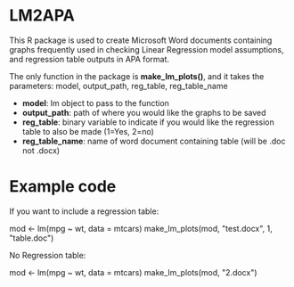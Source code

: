 # LM2APA

  This R package is used to create Microsoft Word documents containing graphs frequently used in checking Linear Regression model assumptions, and regression table outputs in APA format.

  The only function in the package is **make_lm_plots()**, and it takes the parameters: model, output_path, reg_table, reg_table_name 

* **model**: lm object to pass to the function
* **output_path**: path of where you would like the graphs to be saved 
* **reg_table**: binary variable to indicate if you would like the regression table to also be made (1=Yes, 2=no)
* **reg_table_name**: name of word document containing table (will be .doc not .docx)

# Example code 

If you want to include a regression table:

mod <- lm(mpg ~ wt, data = mtcars)
make_lm_plots(mod, "test.docx", 1, "table.doc")

No Regression table:

mod <- lm(mpg ~ wt, data = mtcars)
make_lm_plots(mod, "2.docx")
